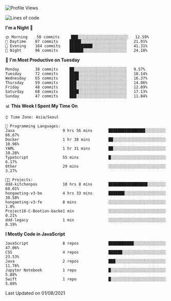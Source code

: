 <!--START_SECTION:waka-->
![Profile Views](http://img.shields.io/badge/Profile%20Views-0-blue)

![Lines of code](https://img.shields.io/badge/From%20Hello%20World%20I%27ve%20Written-92525%20lines%20of%20code-blue)

**I'm a Night 🦉** 

```text
🌞 Morning    50 commits     ███░░░░░░░░░░░░░░░░░░░░░░   12.59% 
🌆 Daytime    87 commits     █████░░░░░░░░░░░░░░░░░░░░   21.91% 
🌃 Evening    164 commits    ██████████░░░░░░░░░░░░░░░   41.31% 
🌙 Night      96 commits     ██████░░░░░░░░░░░░░░░░░░░   24.18%

```
📅 **I'm Most Productive on Tuesday** 

```text
Monday       38 commits     ██░░░░░░░░░░░░░░░░░░░░░░░   9.57% 
Tuesday      72 commits     ████░░░░░░░░░░░░░░░░░░░░░   18.14% 
Wednesday    65 commits     ████░░░░░░░░░░░░░░░░░░░░░   16.37% 
Thursday     59 commits     ███░░░░░░░░░░░░░░░░░░░░░░   14.86% 
Friday       48 commits     ███░░░░░░░░░░░░░░░░░░░░░░   12.09% 
Saturday     68 commits     ████░░░░░░░░░░░░░░░░░░░░░   17.13% 
Sunday       47 commits     ███░░░░░░░░░░░░░░░░░░░░░░   11.84%

```


📊 **This Week I Spent My Time On** 

```text
⌚︎ Time Zone: Asia/Seoul

💬 Programming Languages: 
Java                     9 hrs 56 mins       ████████████████░░░░░░░░░   66.67% 
Docker                   1 hr 38 mins        ██░░░░░░░░░░░░░░░░░░░░░░░   10.96% 
YAML                     1 hr 31 mins        ██░░░░░░░░░░░░░░░░░░░░░░░   10.28% 
TypeScript               55 mins             █░░░░░░░░░░░░░░░░░░░░░░░░   6.17% 
Other                    29 mins             ░░░░░░░░░░░░░░░░░░░░░░░░░   3.27%

🐱‍💻 Projects: 
ddd-kitchenpos           10 hrs 8 mins       █████████████████░░░░░░░░   68.01% 
hongaeting-v3-be         4 hrs 33 mins       ███████░░░░░░░░░░░░░░░░░░   30.58% 
hongaeting-v3-fe         8 mins              ░░░░░░░░░░░░░░░░░░░░░░░░░   1.0% 
Project18-C-Bootion-backe1 min               ░░░░░░░░░░░░░░░░░░░░░░░░░   0.21% 
ddd-legacy               1 min               ░░░░░░░░░░░░░░░░░░░░░░░░░   0.19%

```

**I Mostly Code in JavaScript** 

```text
JavaScript               8 repos             ███████████░░░░░░░░░░░░░░   47.06% 
CSS                      4 repos             ██████░░░░░░░░░░░░░░░░░░░   23.53% 
Java                     2 repos             ███░░░░░░░░░░░░░░░░░░░░░░   11.76% 
Jupyter Notebook         1 repo              █░░░░░░░░░░░░░░░░░░░░░░░░   5.88% 
Swift                    1 repo              █░░░░░░░░░░░░░░░░░░░░░░░░   5.88%

```



 Last Updated on 01/08/2021
<!--END_SECTION:waka-->
